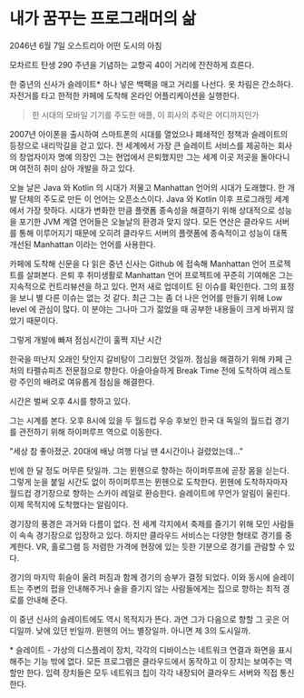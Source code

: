 # 내가 꿈꾸는 프로그래머의 삶

2046년 6월 7일 오스트리아 어떤 도시의 아침

모차르트 탄생 290 주년을 기념하는 교향곡 40이 거리에 잔잔하게 흐른다.

한 중년의 신사가 슬레이트* 하나 넣은 백팩을 매고 거리를 나선다. 옷 차림은 간소하다. 자전거를 타고 한적한 카페에 도착해 온라인  어플리케이션을 실행한다.

> 한 시대의 모바일 기기를 주도한 애플, 이 회사의 추락은 어디까지인가

2007년 아이폰을 출시하여 스마트폰의 시대를 열었으나 폐쇄적인 정책과 슬레이트의 등장으로 내리막길을 걷고 있다.  전 세계에서 가장 큰 슬레이트 서비스를 제공하는 회사의 창업자이자 명예 의장인 그는 현업에서 은퇴했지만 그는 세계 이곳 저곳을 돌아다니며 여전히 취미 삼아 개발을 하고 있다.

오늘 날은 Java 와 Kotlin 의 시대가 저물고 Manhattan 언어의 시대가 도래했다. 한 개발 단체의 주도로 만든 이 언어는 오픈소스이다. Java 와 Kotlin 이후 프로그래밍 세계에서 가장 핫하다. 시대가 변화한 만큼 플랫폼 종속성을 해결하기 위해 상대적으로 성능을 포기한 JVM 계열 언어들은 오늘날의 환경과 맞지 않다. 모든 연산은 클라우드 서버를 통해 이루어지기 때문에 오히려 클라우드 서버의 플랫폼에 종속적이고 성능이 대폭 개선된 Manhattan 이라는 언어를 사용한다.

카페에 도착해 신문을 다 읽은 중년 신사는 Github 에 접속해 Manhattan 언어 프로젝트를 살펴본다. 은퇴 후 취미생활로 Manhattan 언어 프로젝트에 꾸준히 기여해온 그는 지속적으로 컨트리뷰션을 하고 있다. 먼저 새로 업데이트 된 이슈를 확인한다. 그의 표정을 보니 별 다른 이슈는 없는 것 같다. 최근 그는 좀 더 나은 언어를 만들기 위해 Low level 에 관심이 많다. 이 분야는 그나마 그가 젊었을 때 공부한 내용들이 크게 바뀌지 않았기 때문이다.

그렇게 개발에 빠져 점심시간이 훌쩍 지난 시간

한국을 떠난지 오래인 탓인지 갈비탕이 그리웠던 것일까. 점심을 해결하기 위해 카페 근처의 타펠슈피츠 전문점으로 향한다. 아슬아슬하게 Break Time 전에 도착하여 레스토랑 주인의 배려로 여유롭게 점심을 해결한다.

시간은 벌써 오후 4시를 향하고 있다.

그는 시계를 본다. 오후 8시에 있을 두 월드컵 우승 후보인 한국 대 독일의 월드컵 경기를 관전하기 위해 하이퍼루프 역으로 이동한다.

"세상 참 좋아졌군. 20대에 배낭 여행 다닐 땐 4시간이나 걸렸었는데..."

빈에 한 달 정도 머무른 탓일까. 그는 뮌헨으로 향하는 하이퍼루프에 곧장 몸을 싣는다. 그렇게 눈을 붙일 시간도 없이 하이퍼루프는 뮌헨으로 도착한다. 뮌헨에 도착하자마자 월드컵 경기장으로 향하는 스카이 레일로 환승한다. 슬레이트에 무언가 알림이 울린다. 이제 목적지에 도착했다는 알림이다.

경기장의 풍경은 과거와 다름이 없다. 전 세계 각지에서 축제를 즐기기 위해 모인 사람들이 속속 경기장으로 입장하고 있다. 하지만 클라우드 서비스는 다양한 형태로 경기를 중계한다. VR, 홀로그램 등 저렴한 가격에 현장에 있는 듯한 기분으로 경기를 관람할 수 있다.

경기의 마지막 휘슬이 울려 퍼짐과 함께 경기의 승부가 결정 되었다. 이와 동시에 슬레이트는 주변의 펍을 안내해주거나 술을 즐기지 않는 사람들에게는 집으로 향하는 최적 경로를 안내해 준다.

이 중년 신사의 슬레이트에도 역시 목적지가 뜬다. 과연 그가 다음으로 향할 그 곳은 어디일까. 낮에 있던 빈일까. 뮌헨의 어느 별장일까. 아니면 제 3의 도시일까.


\* 슬레이트 - 가상의 디스플레이 장치, 각각의 디바이스는 네트워크 연결과 화면을 표시해주는 기능 밖에 없다. 모든 프로그램은 클라우드에서 동작하고 이 장치는 보여주는 역할만 한다. 입력 장치들은 모두 네트워크 칩이 각각 내장되어 클라우드 서버와 직접 통신한다.
